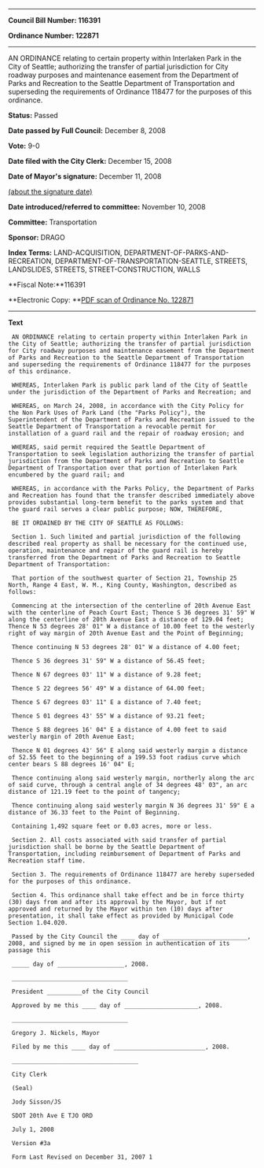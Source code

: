 

********

**Council Bill Number: 116391**
   
**Ordinance Number: 122871**
********

 AN ORDINANCE relating to certain property within Interlaken Park in the City of Seattle; authorizing the transfer of partial jurisdiction for City roadway purposes and maintenance easement from the Department of Parks and Recreation to the Seattle Department of Transportation and superseding the requirements of Ordinance 118477 for the purposes of this ordinance.

**Status:** Passed
   
**Date passed by Full Council:** December 8, 2008
   
**Vote:** 9-0
   
**Date filed with the City Clerk:** December 15, 2008
   
**Date of Mayor's signature:** December 11, 2008
   
[(about the signature date)](/~public/approvaldate.htm)
   
   
   
**Date introduced/referred to committee:** November 10, 2008
   
**Committee:** Transportation
   
**Sponsor:** DRAGO
   
   
**Index Terms:** LAND-ACQUISITION, DEPARTMENT-OF-PARKS-AND-RECREATION, DEPARTMENT-OF-TRANSPORTATION-SEATTLE, STREETS, LANDSLIDES, STREETS, STREET-CONSTRUCTION, WALLS

**Fiscal Note:**116391

**Electronic Copy: **[PDF scan of Ordinance No. 122871](/~archives/Ordinances/Ord_122871.pdf)

********

**Text**
   
```
 AN ORDINANCE relating to certain property within Interlaken Park in the City of Seattle; authorizing the transfer of partial jurisdiction for City roadway purposes and maintenance easement from the Department of Parks and Recreation to the Seattle Department of Transportation and superseding the requirements of Ordinance 118477 for the purposes of this ordinance.

 WHEREAS, Interlaken Park is public park land of the City of Seattle under the jurisdiction of the Department of Parks and Recreation; and

 WHEREAS, on March 24, 2008, in accordance with the City Policy for the Non Park Uses of Park Land (the "Parks Policy"), the Superintendent of the Department of Parks and Recreation issued to the Seattle Department of Transportation a revocable permit for installation of a guard rail and the repair of roadway erosion; and

 WHEREAS, said permit required the Seattle Department of Transportation to seek legislation authorizing the transfer of partial jurisdiction from the Department of Parks and Recreation to Seattle Department of Transportation over that portion of Interlaken Park encumbered by the guard rail; and

 WHEREAS, in accordance with the Parks Policy, the Department of Parks and Recreation has found that the transfer described immediately above provides substantial long-term benefit to the parks system and that the guard rail serves a clear public purpose; NOW, THEREFORE,

 BE IT ORDAINED BY THE CITY OF SEATTLE AS FOLLOWS:

 Section 1. Such limited and partial jurisdiction of the following described real property as shall be necessary for the continued use, operation, maintenance and repair of the guard rail is hereby transferred from the Department of Parks and Recreation to Seattle Department of Transportation:

 That portion of the southwest quarter of Section 21, Township 25 North, Range 4 East, W. M., King County, Washington, described as follows:

 Commencing at the intersection of the centerline of 20th Avenue East with the centerline of Peach Court East; Thence S 36 degrees 31' 59" W along the centerline of 20th Avenue East a distance of 129.04 feet; Thence N 53 degrees 28' 01" W a distance of 10.00 feet to the westerly right of way margin of 20th Avenue East and the Point of Beginning;

 Thence continuing N 53 degrees 28' 01" W a distance of 4.00 feet;

 Thence S 36 degrees 31' 59" W a distance of 56.45 feet;

 Thence N 67 degrees 03' 11" W a distance of 9.28 feet;

 Thence S 22 degrees 56' 49" W a distance of 64.00 feet;

 Thence S 67 degrees 03' 11" E a distance of 7.40 feet;

 Thence S 01 degrees 43' 55" W a distance of 93.21 feet;

 Thence S 88 degrees 16' 04" E a distance of 4.00 feet to said westerly margin of 20th Avenue East;

 Thence N 01 degrees 43' 56" E along said westerly margin a distance of 52.55 feet to the beginning of a 199.53 foot radius curve which center bears S 88 degrees 16' 04" E;

 Thence continuing along said westerly margin, northerly along the arc of said curve, through a central angle of 34 degrees 48' 03", an arc distance of 121.19 feet to the point of tangency;

 Thence continuing along said westerly margin N 36 degrees 31' 59" E a distance of 36.33 feet to the Point of Beginning.

 Containing 1,492 square feet or 0.03 acres, more or less.

 Section 2. All costs associated with said transfer of partial jurisdiction shall be borne by the Seattle Department of Transportation, including reimbursement of Department of Parks and Recreation staff time.

 Section 3. The requirements of Ordinance 118477 are hereby superseded for the purposes of this ordinance.

 Section 4. This ordinance shall take effect and be in force thirty (30) days from and after its approval by the Mayor, but if not approved and returned by the Mayor within ten (10) days after presentation, it shall take effect as provided by Municipal Code Section 1.04.020.

 Passed by the City Council the ____ day of ________________________, 2008, and signed by me in open session in authentication of its passage this

 _____ day of ___________________, 2008.

 _________________________________

 President __________of the City Council

 Approved by me this ____ day of _____________________, 2008.

 _________________________________

 Gregory J. Nickels, Mayor

 Filed by me this ____ day of __________________________, 2008.

 ____________________________________

 City Clerk

 (Seal)

 Jody Sisson/JS

 SDOT 20th Ave E TJO ORD

 July 1, 2008

 Version #3a

 Form Last Revised on December 31, 2007 1

```
